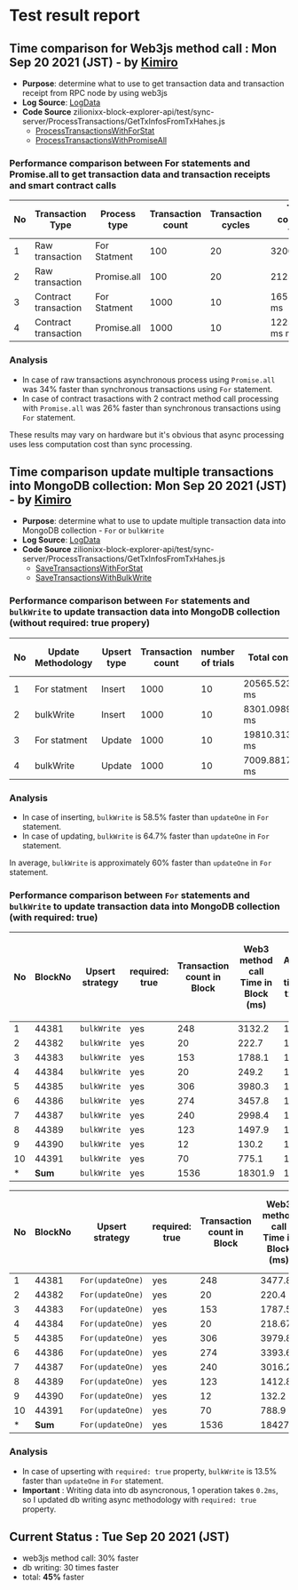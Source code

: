 # Test result report

## Time comparison for Web3js method call : Mon Sep 20 2021 (JST) - by [Kimiro](https://github.com/kimiro34)

- **Purpose**: determine what to use to get transaction data and transaction receipt from RPC node by using web3js
- **Log Source**: [LogData](sync-server/data/Web3CallTimeComparison.md)
- **Code Source**
  zilionixx-block-explorer-api/test/sync-server/ProcessTransactions/GetTxInfosFromTxHahes.js
  - [ProcessTransactionsWithForStat](https://github.com/zilionixx/zilionixx-block-explorer-api/blob/60d2344d08fa95b601e76805c824c3e8367d7c84/test/sync-server/ProcessTransactions/GetTxInfosFromTxHashes.js#L6)
  - [ProcessTransactionsWithPromiseAll](https://github.com/zilionixx/zilionixx-block-explorer-api/blob/60d2344d08fa95b601e76805c824c3e8367d7c84/test/sync-server/ProcessTransactions/GetTxInfosFromTxHashes.js#L81)

### Performance comparison between For statements and Promise.all to get transaction data and transaction receipts and smart contract calls

| No  | Transaction Type     | Process type | Transaction count | Transaction cycles | Total consume time | Average time per cycle | Average time per transaction |
| --- | -------------------- | ------------ | ----------------- | ------------------ | ------------------ | ---------------------- | ---------------------------- |
| 1   | Raw transaction      | For Statment | 100               | 20                 | 32000 ms           | 1600.17596 ms          | 16.001 ms                    |
| 2   | Raw transaction      | Promise.all  | 100               | 20                 | 21250 ms           | 1062.2374 ms           | 10.625 ms                    |
| 3   | Contract transaction | For Statment | 1000              | 10                 | 165130.8 ms        | 16513.08 ms            | 16.513 ms                    |
| 4   | Contract transaction | Promise.all  | 1000              | 10                 | 122574.517 ms ms   | 12257.4517 ms          | 12.257 ms                    |

### Analysis

- In case of raw transactions asynchronous process using `Promise.all` was 34% faster than synchronous transactions using `For` statement.
- In case of contract trasactions with 2 contract method call processing with `Promise.all` was 26% faster than synchronous transactions using `For` statement.

These results may vary on hardware but it's obvious that async processing uses less computation cost than sync processing.

## Time comparison update multiple transactions into MongoDB collection: Mon Sep 20 2021 (JST) - by [Kimiro](https://github.com/kimiro34)

- **Purpose**: determine what to use to update multiple transaction data into MongoDB collection - `For` or `bulkWrite`
- **Log Source**: [LogData](sync-server/data/DBUpdateTimeComparison.md)
- **Code Source**
  zilionixx-block-explorer-api/test/sync-server/ProcessTransactions/GetTxInfosFromTxHahes.js
  - [SaveTransactionsWithForStat](https://github.com/zilionixx/zilionixx-block-explorer-api/blob/aee8fbc4ff56a18b51ff2af071ac27bb11d2e347/test/sync-server/ProcessTransactions/SaveTransactions.js#L3)
  - [SaveTransactionsWithBulkWrite](https://github.com/zilionixx/zilionixx-block-explorer-api/blob/aee8fbc4ff56a18b51ff2af071ac27bb11d2e347/test/sync-server/ProcessTransactions/SaveTransactions.js#L41)

### Performance comparison between `For` statements and `bulkWrite` to update transaction data into MongoDB collection (without required: true propery)

| No  | Update Methodology | Upsert type | Transaction count | number of trials | Total consume time   | Average time per trial | Average time per transaction |
| --- | ------------------ | ----------- | ----------------- | ---------------- | -------------------- | ---------------------- | ---------------------------- |
| 1   | For statment       | Insert      | 1000              | 10               | 20565.52339994907 ms | 2056.552339994907 ms   | 2 ms                         |
| 2   | bulkWrite          | Insert      | 1000              | 10               | 8301.098999977111 ms | 830.1098999977111 ms   | 0.83 ms                      |
| 3   | For statment       | Update      | 1000              | 10               | 19810.31389999389 ms | 1981.031389999389 ms   | 1.98 ms                      |
| 4   | bulkWrite          | Update      | 1000              | 10               | 7009.88179987669 ms  | 700.988179987669 ms    | 0.70 ms                      |

### Analysis

- In case of inserting, `bulkWrite` is 58.5% faster than `updateOne` in `For` statement.
- In case of updating, `bulkWrite` is 64.7% faster than `updateOne` in `For` statement.

In average, `bulkWrite` is approximately 60% faster than `updateOne` in `For` statement.

### Performance comparison between `For` statements and `bulkWrite` to update transaction data into MongoDB collection (with required: true)

| No  | BlockNo | Upsert strategy | required: true | Transaction count in Block | Web3 method call Time in Block (ms) | Average web3 time per txn(ms) | Total txns upsert time in Block(ms) | Average upsert time per txn(ms) | Total consume time (web3 + upsert) in Block (ms) | Average total time per txn(ms) | % of total time per txn by `For Statment` consume time(%) | % of db write time per txn by `For Statment` consume time(%) |
| --- | ------- | --------------- | -------------- | -------------------------- | ----------------------------------- | ----------------------------- | ----------------------------------- | ------------------------------- | ------------------------------------------------ | ------------------------------ | --------------------------------------------------------- | ------------------------------------------------------------ |
| 1   | 44381   | `bulkWrite`     | yes            | 248                        | 3132.2                              | 12.6                          | 1363.6                              | 5.5                             | 4495                                             | 18                             | 86.5                                                      | 80.8                                                         |
| 2   | 44382   | `bulkWrite`     | yes            | 20                         | 222.7                               | 11.135                        | 107.1                               | 5.35                            | 329.7                                            | 16.5                           | 91.3                                                      | 75.8                                                         |
| 3   | 44383   | `bulkWrite`     | yes            | 153                        | 1788.1                              | 11.135                        | 841.2                               | 5.5                             | 2629                                             | 17.2                           | 92.7                                                      | 80                                                           |
| 4   | 44384   | `bulkWrite`     | yes            | 20                         | 249.2                               | 12.5                          | 118.1                               | 5.9                             | 367                                              | 18.35                          | 105.2                                                     | 90.6                                                         |
| 5   | 44385   | `bulkWrite`     | yes            | 306                        | 3980.3                              | 13                            | 1858.4                              | 6.07                            | 5838.7                                           | 19.07                          | 96.9                                                      | 91.2                                                         |
| 6   | 44386   | `bulkWrite`     | yes            | 274                        | 3457.8                              | 12.61                         | 1650.3                              | 6.02                            | 5107.8                                           | 18.64                          | 96.8                                                      | 87.6                                                         |
| 7   | 44387   | `bulkWrite`     | yes            | 240                        | 2998.4                              | 12.5                          | 1556                                | 6.48                            | 4554                                             | 18.97                          | 96.5                                                      | 91.6                                                         |
| 8   | 44389   | `bulkWrite`     | yes            | 123                        | 1497.9                              | 12.17                         | 761.6                               | 6.19                            | 2259.5                                           | 18.36                          | 98.2                                                      | 85.9                                                         |
| 9   | 44390   | `bulkWrite`     | yes            | 12                         | 130.2                               | 10.83                         | 79.8                                | 6.66                            | 210                                              | 17.5                           | 87.9                                                      | 75                                                           |
| 10  | 44391   | `bulkWrite`     | yes            | 70                         | 775.1                               | 11.07                         | 451.2                               | 5.43                            | 1226                                             | 17.5                           | 92.4                                                      | 70                                                           |
| \*  | **Sum** | `bulkWrite`     | yes            | 1536                       | 18301.9                             | 11.91                         | 8787.3                              | 5.72                            | 27089.2                                          | 17.63                          | 94.7                                                      | 86.5                                                         |

| No  | BlockNo | Upsert strategy  | required: true | Transaction count in Block | Web3 method call Time in Block (ms) | Average web3 time per txn(ms) | Total txns upsert time in Block(ms) | Average upsert time per txn(ms) | Total consume time (web3 + upsert) in Block (ms) | Average total time per txn(ms) | % by `For Statment` consume time(%) |
| --- | ------- | ---------------- | -------------- | -------------------------- | ----------------------------------- | ----------------------------- | ----------------------------------- | ------------------------------- | ------------------------------------------------ | ------------------------------ | ----------------------------------- |
| 1   | 44381   | `For(updateOne)` | yes            | 248                        | 3477.8                              | 14.02                         | 1686.8                              | 6.8                             | 5164.6                                           | 20.8                           | 100                                 |
| 2   | 44382   | `For(updateOne)` | yes            | 20                         | 220.4                               | 11.02                         | 141.0                               | 7.05                            | 329.7                                            | 18.07                          | 100                                 |
| 3   | 44383   | `For(updateOne)` | yes            | 153                        | 1787.5                              | 11.68                         | 1051.9                              | 6.87                            | 2838.5                                           | 18.55                          | 100                                 |
| 4   | 44384   | `For(updateOne)` | yes            | 20                         | 218.67                              | 10.93                         | 130.2                               | 6.51                            | 348.87                                           | 17.44                          | 100                                 |
| 5   | 44385   | `For(updateOne)` | yes            | 306                        | 3979.8                              | 13.00                         | 2036.2                              | 6.65                            | 6016                                             | 19.66                          | 100                                 |
| 6   | 44386   | `For(updateOne)` | yes            | 274                        | 3393.6                              | 12.34                         | 1882.8                              | 6.87                            | 5107.8                                           | 19.25                          | 100                                 |
| 7   | 44387   | `For(updateOne)` | yes            | 240                        | 3016.2                              | 12.56                         | 1697.4                              | 7.07                            | 4554                                             | 19.64                          | 100                                 |
| 8   | 44389   | `For(updateOne)` | yes            | 123                        | 1412.8                              | 11.48                         | 886.7                               | 7.20                            | 2299.5                                           | 18.69                          | 100                                 |
| 9   | 44390   | `For(updateOne)` | yes            | 12                         | 132.2                               | 11.01                         | 106.6                               | 8.88                            | 238.8                                            | 19.9                           | 100                                 |
| 10  | 44391   | `For(updateOne)` | yes            | 70                         | 788.9                               | 11.27                         | 535.6                               | 7.65                            | 1226                                             | 18.92                          | 100                                 |
| \*  | **Sum** | `For(updateOne)` | yes            | 1536                       | 18427.9                             | 11.99                         | 10155.6                             | 6.61                            | 28583.5                                          | 18.60                          | 100                                 |

### Analysis

- In case of upserting with `required: true` property, `bulkWrite` is 13.5% faster than `updateOne` in `For` statement.
- **Important** : Writing data into db asyncronous, 1 operation takes `0.2ms`, so I updated db writing async methodology with `required: true` property.

## Current Status : Tue Sep 20 2021 (JST)

- web3js method call: 30% faster
- db writing: 30 times faster
- total: **45%** faster
